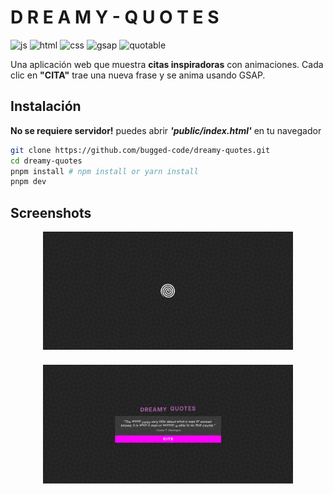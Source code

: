 # D R E A M Y - Q U O T E S

![js](https://img.shields.io/badge/JavaScript-ES6+-F7DF1E?logo=javascript&logoColor=white)
![html](https://img.shields.io/badge/HTML5-E34F26?logo=html5&logoColor=white)
![css](https://img.shields.io/badge/CSS3-1572B6?logo=css&logoColor=white)
![gsap](https://img.shields.io/badge/GSAP-00BBAA?logo=greensock&logoColor=white)
![quotable](https://img.shields.io/badge/Quotable_API-FF6EC7)

Una aplicación web que muestra **citas inspiradoras** con animaciones.
Cada clic en **"CITA"** trae una nueva frase y se anima usando GSAP.

## Instalación

**No se requiere servidor!** puedes abrir _**'public/index.html'**_ en tu navegador

```bash
git clone https://github.com/bugged-code/dreamy-quotes.git
cd dreamy-quotes
pnpm install # npm install or yarn install
pnpm dev
```

## Screenshots

<div style="display:flex;flex-wrap:wrap;justify-content:center;gap:24px">
  <img style="diplay:block;object-fit:cover;width:auto;width:45%;min-width:400px" src="./screenshots/screenshot-0.png" alt="screen-0" />
  <img style="diplay:block;object-fit:cover;width:auto;width:45%;min-width:400px" src="./screenshots/screenshot-1.png" alt="screen-1" />
</div>
